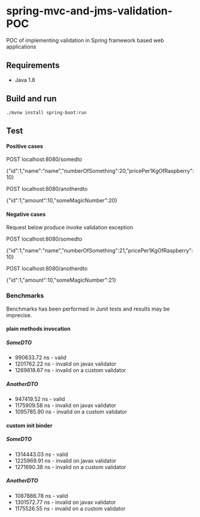 # spring-mvc-and-jms-validation-POC

POC of implementing validation in Spring framework based web applications

## Requirements

* Java 1.8

## Build and run

    ./mvnw install spring-boot:run

## Test  

#### Positive cases

POST localhost:8080/somedto

{"id":1,"name":"name","numberOfSomething":20,"pricePer1KgOfRaspberry":10}


POST localhost:8080/anotherdto

{"id":1,"amount":10,"someMagicNumber":20}
  
#### Negative cases

Request below produce invoke validation exception

POST localhost:8080/somedto

{"id":1,"name":"name","numberOfSomething":21,"pricePer1KgOfRaspberry":10}


POST localhost:8080/anotherdto

{"id":1,"amount":10,"someMagicNumber":21}
 
 
 ### Benchmarks 
 
 Benchmarks has been performed in Junit tests and results may be imprecise.

 
 
 #### plain methods invocation
 ##### SomeDTO
 * 990633.72 ns - valid
 * 1201762.22 ns - invalid on javax validator
 * 1269818.67 ns - invalid on a custom validator
   
 ##### AnotherDTO
 * 947419.52 ns - valid
 * 1175909.58 ns - invalid on javax validator
 * 1095785.90 ns - invalid on a custom validator
 
 #### custom init binder
 ##### SomeDTO
 * 1314443.03 ns - valid
 * 1225969.91 ns - invalid on javax validator
 * 1271690.38 ns - invalid on a custom validator
 
 ##### AnotherDTO
  * 1087886.78 ns - valid
  * 1301572.77 ns - invalid on javax validator
  * 1175526.55 ns - invalid on a custom validator
  
   
 
 
 


  